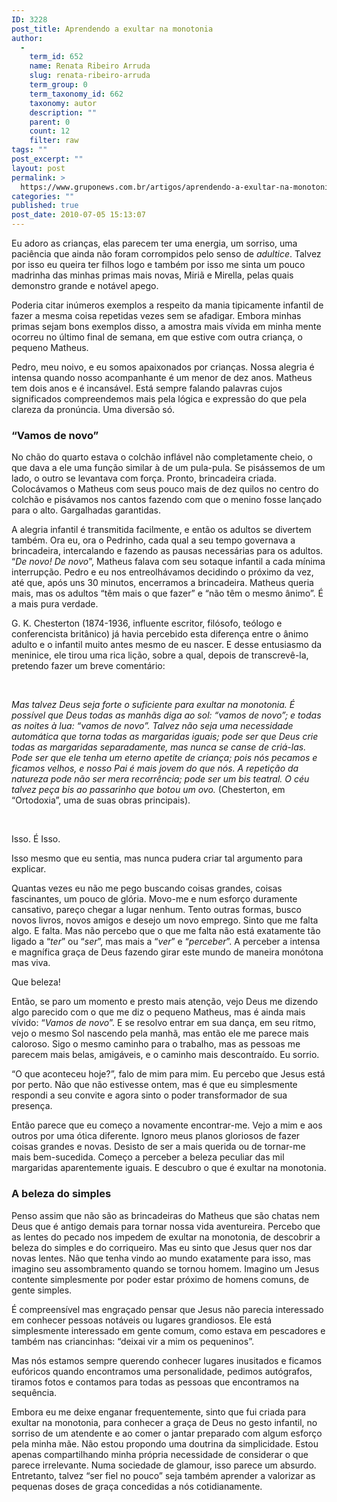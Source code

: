 ```yaml
---
ID: 3228
post_title: Aprendendo a exultar na monotonia
author:
  - 
    term_id: 652
    name: Renata Ribeiro Arruda
    slug: renata-ribeiro-arruda
    term_group: 0
    term_taxonomy_id: 662
    taxonomy: autor
    description: ""
    parent: 0
    count: 12
    filter: raw
tags: ""
post_excerpt: ""
layout: post
permalink: >
  https://www.gruponews.com.br/artigos/aprendendo-a-exultar-na-monotonia
categories: ""
published: true
post_date: 2010-07-05 15:13:07
---
```

Eu adoro as crianças, elas parecem ter uma energia, um sorriso, uma paciência que ainda não foram corrompidos pelo senso de <i>adultice</i>. Talvez por isso eu queira ter filhos logo e também por isso me sinta um pouco madrinha das minhas primas mais novas, Miriã e Mirella, pelas quais demonstro grande e notável apego.

Poderia citar inúmeros exemplos a respeito da mania tipicamente infantil de fazer a mesma coisa repetidas vezes sem se afadigar. Embora minhas primas sejam bons exemplos disso, a amostra mais vívida em minha mente ocorreu no último final de semana, em que estive com outra criança, o pequeno Matheus.

Pedro, meu noivo, e eu somos apaixonados por crianças. Nossa alegria é intensa quando nosso acompanhante é um menor de dez anos. Matheus tem dois anos e é incansável. Está sempre falando palavras cujos significados compreendemos mais pela lógica e expressão do que pela clareza da pronúncia. Uma diversão só.
<h3>“Vamos de novo”</h3>
No chão do quarto estava o colchão inflável não completamente cheio, o que dava a ele uma função similar à de um pula-pula. Se pisássemos de um lado, o outro se levantava com força. Pronto, brincadeira criada. Colocávamos o Matheus com seus pouco mais de dez quilos no centro do colchão e pisávamos nos cantos fazendo com que o menino fosse lançado para o alto. Gargalhadas garantidas.

A alegria infantil é transmitida facilmente, e então os adultos se divertem também. Ora eu, ora o Pedrinho, cada qual a seu tempo governava a brincadeira, intercalando e fazendo as pausas necessárias para os adultos. “<i>De novo! De novo</i>”, Matheus falava com seu sotaque infantil a cada mínima interrupção. Pedro e eu nos entreolhávamos decidindo o próximo da vez, até que, após uns 30 minutos, encerramos a brincadeira. Matheus queria mais, mas os adultos “têm mais o que fazer” e “não têm o mesmo ânimo”. É a mais pura verdade.

G. K. Chesterton (1874-1936, influente escritor, filósofo, teólogo e conferencista britânico) já havia percebido esta diferença entre o ânimo adulto e o infantil muito antes mesmo de eu nascer. E desse entusiasmo da meninice, ele tirou uma rica lição, sobre a qual, depois de transcrevê-la, pretendo fazer um breve comentário:

&nbsp;

<i>Mas talvez Deus seja forte o suficiente para exultar na monotonia. É possível que Deus todas as manhãs diga ao sol: “vamos de novo”; e todas as noites à lua: “vamos de novo”. Talvez não seja uma necessidade automática que torna todas as margaridas iguais; pode ser que Deus crie todas as margaridas separadamente, mas nunca se canse de criá-las. Pode ser que ele tenha um eterno apetite de criança; pois nós pecamos e ficamos velhos, e nosso Pai é mais jovem do que nós. A repetição da natureza pode não ser mera recorrência; pode ser um </i><i>bis</i><i> teatral. O céu talvez peça </i><i>bis</i><i> ao passarinho que botou um ovo. </i>(Chesterton, em “Ortodoxia”, uma de suas obras principais).

&nbsp;

Isso. É Isso.

Isso mesmo que eu sentia, mas nunca pudera criar tal argumento para explicar.

Quantas vezes eu não me pego buscando coisas grandes, coisas fascinantes, um pouco de glória. Movo-me e num esforço duramente cansativo, pareço chegar a lugar nenhum. Tento outras formas, busco novos livros, novos amigos e desejo um novo emprego. Sinto que me falta algo. E falta. Mas não percebo que o que me falta não está exatamente tão ligado a “<i>ter</i>” ou “<i>ser</i>”, mas mais a “<i>ver</i>” e “<i>perceber</i>”. A perceber a intensa e magnífica graça de Deus fazendo girar este mundo de maneira monótona mas viva.

Que beleza!

Então, se paro um momento e presto mais atenção, vejo Deus me dizendo algo parecido com o que me diz o pequeno Matheus, mas é ainda mais vívido: “<i>Vamos de novo</i>”. E se resolvo entrar em sua dança, em seu ritmo, vejo o mesmo Sol nascendo pela manhã, mas então ele me parece mais caloroso. Sigo o mesmo caminho para o trabalho, mas as pessoas me parecem mais belas, amigáveis, e o caminho mais descontraído. Eu sorrio.

“O que aconteceu hoje?”, falo de mim para mim. Eu percebo que Jesus está por perto. Não que não estivesse ontem, mas é que eu simplesmente respondi a seu convite e agora sinto o poder transformador de sua presença.

Então parece que eu começo a novamente encontrar-me. Vejo a mim e aos outros por uma ótica diferente. Ignoro meus planos gloriosos de fazer coisas grandes e novas. Desisto de ser a mais querida ou de tornar-me mais bem-sucedida. Começo a perceber a beleza peculiar das mil margaridas aparentemente iguais. E descubro o que é exultar na monotonia.
<h3>A beleza do simples</h3>
Penso assim que não são as brincadeiras do Matheus que são chatas nem Deus que é antigo demais para tornar nossa vida aventureira. Percebo que as lentes do pecado nos impedem de exultar na monotonia, de descobrir a beleza do simples e do corriqueiro. Mas eu sinto que Jesus quer nos dar novas lentes. Não que tenha vindo ao mundo exatamente para isso, mas imagino seu assombramento quando se tornou homem. Imagino um Jesus contente simplesmente por poder estar próximo de homens comuns, de gente simples.

É compreensível mas engraçado pensar que Jesus não parecia interessado em conhecer pessoas notáveis ou lugares grandiosos. Ele está simplesmente interessado em gente comum, como estava em pescadores e também nas criancinhas: “deixai vir a mim os pequeninos”.

Mas nós estamos sempre querendo conhecer lugares inusitados e ficamos eufóricos quando encontramos uma personalidade, pedimos autógrafos, tiramos fotos e contamos para todas as pessoas que encontramos na sequência.

Embora eu me deixe enganar frequentemente, sinto que fui criada para exultar na monotonia, para conhecer a graça de Deus no gesto infantil, no sorriso de um atendente e ao comer o jantar preparado com algum esforço pela minha mãe. Não estou propondo uma doutrina da simplicidade. Estou apenas compartilhando minha própria necessidade de considerar o que parece irrelevante. Numa sociedade de glamour, isso parece um absurdo. Entretanto, talvez “ser fiel no pouco” seja também aprender a valorizar as pequenas doses de graça concedidas a nós cotidianamente.